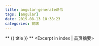 ```yaml
---
title: angular-generate命令
tags: [angular]
date: 2019-08-13 18:38:23
categories: 前端
---
```

** {{ title }} ** <Excerpt in index | 首页摘要>


<!-- more -->

### 
```

```
